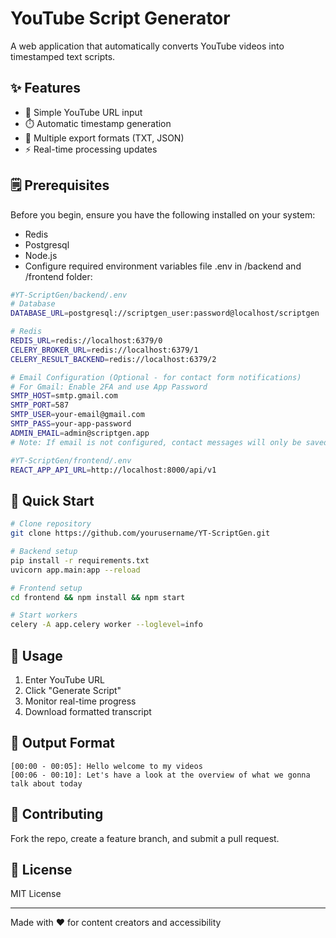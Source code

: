 # YouTube Script Generator

A web application that automatically converts YouTube videos into timestamped text scripts.

## ✨ Features

- 🔗 Simple YouTube URL input
- ⏱️ Automatic timestamp generation
- 📄 Multiple export formats (TXT, JSON)
- ⚡ Real-time processing updates

## 🗒️ Prerequisites
Before you begin, ensure you have the following installed on your system:
- Redis
- Postgresql
- Node.js
- Configure required environment variables file .env in /backend and /frontend folder:
```bash
#YT-ScriptGen/backend/.env
# Database
DATABASE_URL=postgresql://scriptgen_user:password@localhost/scriptgen

# Redis
REDIS_URL=redis://localhost:6379/0
CELERY_BROKER_URL=redis://localhost:6379/1
CELERY_RESULT_BACKEND=redis://localhost:6379/2

# Email Configuration (Optional - for contact form notifications)
# For Gmail: Enable 2FA and use App Password
SMTP_HOST=smtp.gmail.com
SMTP_PORT=587
SMTP_USER=your-email@gmail.com
SMTP_PASS=your-app-password
ADMIN_EMAIL=admin@scriptgen.app
# Note: If email is not configured, contact messages will only be saved to files
```

```bash
#YT-ScriptGen/frontend/.env
REACT_APP_API_URL=http://localhost:8000/api/v1
```

## 🚀 Quick Start

```bash
# Clone repository
git clone https://github.com/yourusername/YT-ScriptGen.git

# Backend setup
pip install -r requirements.txt
uvicorn app.main:app --reload

# Frontend setup
cd frontend && npm install && npm start

# Start workers
celery -A app.celery worker --loglevel=info
```

## 🎯 Usage

1. Enter YouTube URL
2. Click "Generate Script"
3. Monitor real-time progress
4. Download formatted transcript

## 📝 Output Format

```
[00:00 - 00:05]: Hello welcome to my videos
[00:06 - 00:10]: Let's have a look at the overview of what we gonna talk about today
```

## 🤝 Contributing

Fork the repo, create a feature branch, and submit a pull request.

## 📄 License

MIT License

---

Made with ❤️ for content creators and accessibility
